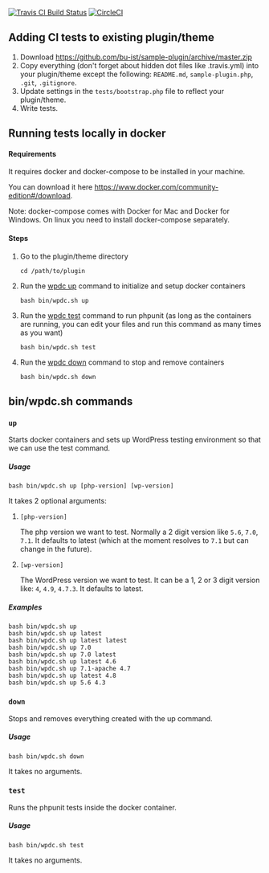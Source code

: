 [![Travis CI Build Status](https://travis-ci.org/bu-ist/sample-plugin.svg?branch=master)](https://travis-ci.org/bu-ist/sample-plugin)
[![CircleCI](https://circleci.com/gh/bu-ist/sample-plugin.svg?style=shield)](https://circleci.com/gh/bu-ist/sample-plugin)
## Adding CI tests to existing plugin/theme
1. Download https://github.com/bu-ist/sample-plugin/archive/master.zip
1. Copy everything (don't forget about hidden dot files like .travis.yml) into your plugin/theme except the following:  `README.md`, `sample-plugin.php`, `.git`, `.gitignore`.
1. Update settings in the `tests/bootstrap.php` file to reflect your plugin/theme.
1. Write tests.
## Running tests locally in docker
#### Requirements
It requires docker and docker-compose to be installed in your machine.

You can download it here https://www.docker.com/community-edition#/download.

Note: docker-compose comes with Docker for Mac and Docker for Windows. On linux you need to install docker-compose separately.

#### Steps
1. Go to the plugin/theme directory
	```
	cd /path/to/plugin
	```
1. Run the [wpdc up](#up) command to initialize and setup docker containers
	```
	bash bin/wpdc.sh up
	```
1. Run the [wpdc test](#test) command to run phpunit (as long as the containers are running, you can edit your files and run this command as many times as you want)
	```
	bash bin/wpdc.sh test
	```
1. Run the [wpdc down](#down) command to stop and remove containers
	```
	bash bin/wpdc.sh down
	```

## bin/wpdc.sh commands
### `up`
Starts docker containers and sets up WordPress testing environment so that we can use the test command.
##### Usage
```
bash bin/wpdc.sh up [php-version] [wp-version]
```
It takes 2 optional arguments:
1. `[php-version]`
	
	The php version we want to test. Normally a 2 digit version like `5.6`, `7.0`, `7.1`. It defaults to latest (which at the moment resolves to `7.1` but can change in the future).
1. `[wp-version]`

	The WordPress version we want to test. It can be a 1, 2 or 3 digit version like: `4`, `4.9`, `4.7.3`. It defaults to latest.

##### Examples
```
bash bin/wpdc.sh up
bash bin/wpdc.sh up latest
bash bin/wpdc.sh up latest latest
bash bin/wpdc.sh up 7.0
bash bin/wpdc.sh up 7.0 latest
bash bin/wpdc.sh up latest 4.6
bash bin/wpdc.sh up 7.1-apache 4.7
bash bin/wpdc.sh up latest 4.8
bash bin/wpdc.sh up 5.6 4.3
```
### `down`
Stops and removes everything created with the up command.
##### Usage
```
bash bin/wpdc.sh down
```
It takes no arguments.
### `test`
Runs the phpunit tests inside the docker container.
##### Usage
```
bash bin/wpdc.sh test
```
It takes no arguments.
